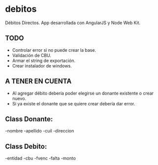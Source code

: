 # debitos
Débitos Directos. App desarrollada con AngularJS y Node Web Kit.


TODO
----
- Controlar error si no puede crear la base.
- Validación de CBU.
- Armar el string de exportación.
- Crear instalador de windows.


A TENER EN CUENTA
-----------------
- Al agregar débito debería poder elegirse un donante existente o crear nuevo.
- Si ya existe el donante que se quiere crear debería dar error.



Class Donante:
------------
  -nombre
  -apellido
  -cuil
  -direccion

Class Debito:
-------------
  -entidad
  -cbu
  -fvenc
  -falta
  -monto
